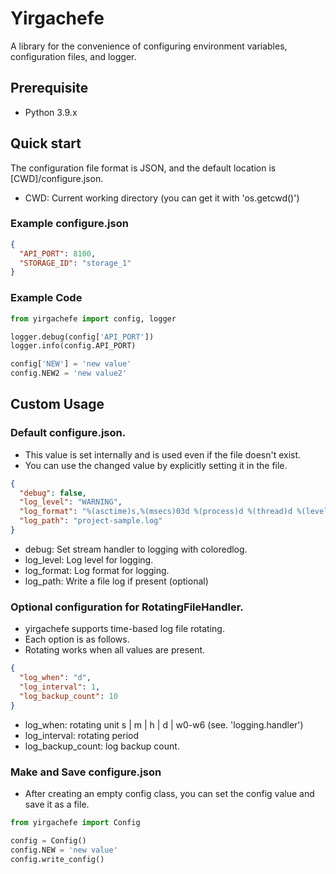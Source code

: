 # Yirgachefe
A library for the convenience of configuring environment variables, configuration files, and logger.

## Prerequisite
- Python 3.9.x

## Quick start
The configuration file format is JSON, and the default location is [CWD]/configure.json.
* CWD: Current working directory (you can get it with 'os.getcwd()')

### Example configure.json
```json
{
  "API_PORT": 8100,
  "STORAGE_ID": "storage_1"
}
```

### Example Code
```python
from yirgachefe import config, logger

logger.debug(config['API_PORT'])
logger.info(config.API_PORT)

config['NEW'] = 'new value'
config.NEW2 = 'new value2'
```

## Custom Usage

### Default configure.json.
* This value is set internally and is used even if the file doesn't exist.
* You can use the changed value by explicitly setting it in the file.
```json
{
  "debug": false,
  "log_level": "WARNING",
  "log_format": "%(asctime)s,%(msecs)03d %(process)d %(thread)d %(levelname)s %(filename)s(%(lineno)d) %(message)s",
  "log_path": "project-sample.log"
}
```
* debug: Set stream handler to logging with coloredlog.
* log_level: Log level for logging.
* log_format: Log format for logging.
* log_path: Write a file log if present (optional)

### Optional configuration for RotatingFileHandler.
* yirgachefe supports time-based log file rotating.
* Each option is as follows.
* Rotating works when all values are present.
```json
{
  "log_when": "d",
  "log_interval": 1,
  "log_backup_count": 10
}
```
* log_when: rotating unit s | m | h | d | w0-w6 (see. 'logging.handler')
* log_interval: rotating period
* log_backup_count: log backup count.

### Make and Save configure.json
* After creating an empty config class, you can set the config value and save it as a file.

```python
from yirgachefe import Config

config = Config()
config.NEW = 'new value'
config.write_config()
```
